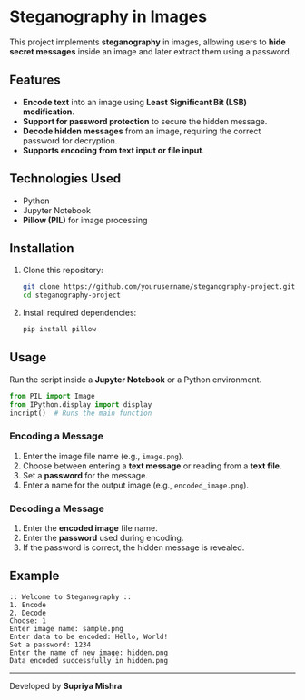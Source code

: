 # Steganography in Images

This project implements **steganography** in images, allowing users to **hide secret messages** inside an image and later extract them using a password.

## Features
- **Encode text** into an image using **Least Significant Bit (LSB) modification**.
- **Support for password protection** to secure the hidden message.
- **Decode hidden messages** from an image, requiring the correct password for decryption.
- **Supports encoding from text input or file input**.

## Technologies Used
- Python
- Jupyter Notebook
- **Pillow (PIL)** for image processing

## Installation
1. Clone this repository:
   ```bash
   git clone https://github.com/yourusername/steganography-project.git
   cd steganography-project
   ```
2. Install required dependencies:
   ```bash
   pip install pillow
   ```

## Usage
Run the script inside a **Jupyter Notebook** or a Python environment.

```python
from PIL import Image
from IPython.display import display
incript()  # Runs the main function
```

### Encoding a Message
1. Enter the image file name (e.g., `image.png`).
2. Choose between entering a **text message** or reading from a **text file**.
3. Set a **password** for the message.
4. Enter a name for the output image (e.g., `encoded_image.png`).

### Decoding a Message
1. Enter the **encoded image** file name.
2. Enter the **password** used during encoding.
3. If the password is correct, the hidden message is revealed.

## Example
```
:: Welcome to Steganography ::
1. Encode
2. Decode
Choose: 1
Enter image name: sample.png
Enter data to be encoded: Hello, World!
Set a password: 1234
Enter the name of new image: hidden.png
Data encoded successfully in hidden.png
```



---
Developed by **Supriya Mishra**
